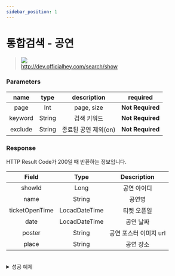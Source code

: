 ```yaml
---
sidebar_position: 1
---
```


# 통합검색 - 공연


> ![](https://img.shields.io/static/v1?label=&message=GET&color=brightgreen) <br/>
> http://dev.officialhey.com/search/show


### Parameters
|  name   |  type  |             description             |     required     |
|:-------:|:------:|:-----------------------------------:|:----------------:|
|  page   |  Int   |             page, size              | **Not Required** |
| keyword | String |               검색 키워드                |    **Not Required**     | 
| exclude | String |            종료된 공연 제외(on)            |    **Not Required**     | 



### Response

HTTP Result Code가 200일 때 반환하는 정보입니다.


|     Field      |     Type      |  Description   |   
|:--------------:|:-------------:|:--------------:|
|     showId     |     Long      |     공연 아이디     | 
|      name      |    String     |      공연명       |   
| ticketOpenTime | LocadDateTime |     티켓 오픈일     |  
|      date      | LocadDateTime |     공연 날짜      |  
|     poster     |    String     | 공연 포스터 이미지 url |    
|     place      |    String     |     공연 장소      | 

<br/>
  <details markdown="1">
  <summary>성공 예제</summary>
  ```
  {
  "ok": true,
  "data": {
    "content": [
      {
        "showId": 3,
        "showName": "show5",
        "ticketOpenTime": 2024-04-17T19:00:00,
        "date": "2024-04-17T19:00:00",
        "poster": "https://example.com/image1.jpg",
        "place": "Hey Theater"
      },
      {
        "showId": 2,
        "showName": "show5",
        "date": "2024-04-17T19:00:00",
        "ticketOpenTime": 2024-04-17T19:00:00,
        "poster": "https://example.com/image1.jpg",
        "place": "Hey Theater"
      },
      {
        "showId": 1,
        "showName": "show5",
        "date": "2024-04-17T19:00:00",
        "ticketOpenTime": 2024-04-17T19:00:00,
        "poster": "https://example.com/image1.jpg",
        "place": "Hey Theater"
      }
    ],
    "pageable": {
      "pageNumber": 0,
      "pageSize": 20,
      "sort": {
        "empty": true,
        "sorted": false,
        "unsorted": true
      },
      "offset": 0,
      "paged": true,
      "unpaged": false
    },
    "last": true,
    "totalElements": 3,
    "totalPages": 1,
    "first": true,
    "size": 20,
    "number": 0,
    "sort": {
      "empty": true,
      "sorted": false,
      "unsorted": true
    },
    "numberOfElements": 3,
    "empty": false
  }
}
  ```
  </details>

<br/>